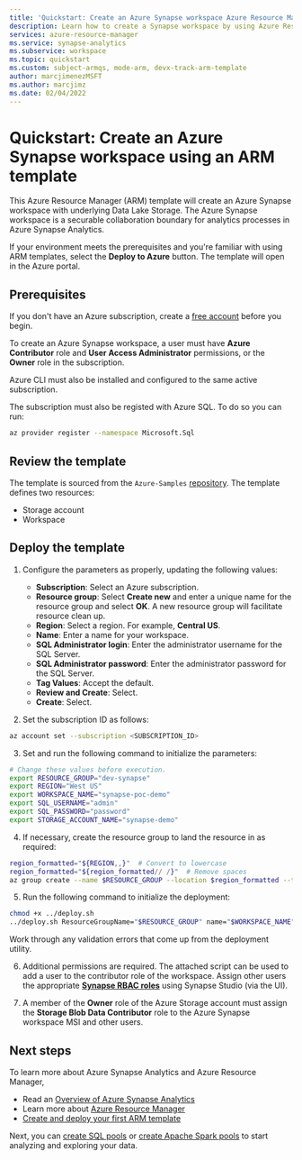 ```yaml
---
title: 'Quickstart: Create an Azure Synapse workspace Azure Resource Manager template (ARM template)'
description: Learn how to create a Synapse workspace by using Azure Resource Manager template (ARM template).
services: azure-resource-manager
ms.service: synapse-analytics
ms.subservice: workspace
ms.topic: quickstart
ms.custom: subject-armqs, mode-arm, devx-track-arm-template
author: marcjimenezMSFT
ms.author: marcjimz
ms.date: 02/04/2022
---
```


# Quickstart: Create an Azure Synapse workspace using an ARM template

This Azure Resource Manager (ARM) template will create an Azure Synapse workspace with underlying Data Lake Storage. The Azure Synapse workspace is a securable collaboration boundary for analytics processes in Azure Synapse Analytics.

If your environment meets the prerequisites and you're familiar with using ARM templates, select the **Deploy to Azure** button. The template will open in the Azure portal.

## Prerequisites

If you don't have an Azure subscription, create a [free account](https://azure.microsoft.com/free/?WT.mc_id=A261C142F) before you begin.

To create an Azure Synapse workspace, a user must have **Azure Contributor** role and **User Access Administrator** permissions, or the **Owner** role in the subscription. 

Azure CLI must also be installed and configured to the same active subscription.

The subscription must also be registed with Azure SQL. To do so you can run:

```sh
az provider register --namespace Microsoft.Sql
```

## Review the template

The template is sourced from the `Azure-Samples` [repository](https://github.com/Azure-Samples/Synapse/blob/main/Manage/DeployWorkspace/workspace/azuredeploy.json). The template defines two resources:

- Storage account
- Workspace

## Deploy the template

1. Configure the parameters as properly, updating the following values:

   - **Subscription**: Select an Azure subscription.
   - **Resource group**: Select **Create new** and enter a unique name for the resource group and select **OK**. A new resource group will facilitate resource clean up.
   - **Region**: Select a region.  For example, **Central US**.
   - **Name**: Enter a name for your workspace.
   - **SQL Administrator login**: Enter the administrator username for the SQL Server.
   - **SQL Administrator password**: Enter the administrator password for the SQL Server.
   - **Tag Values**: Accept the default.
   - **Review and Create**: Select.
   - **Create**: Select.

2. Set the subscription ID as follows:

```sh
az account set --subscription <SUBSCRIPTION_ID>
```

3. Set and run the following command to initialize the parameters:

```sh
# Change these values before execution.
export RESOURCE_GROUP="dev-synapse"
export REGION="West US"
export WORKSPACE_NAME="synapse-poc-demo"
export SQL_USERNAME="admin"
export SQL_PASSWORD="password"
export STORAGE_ACCOUNT_NAME="synapse-demo"
```

4. If necessary, create the resource group to land the resource in as required:

```sh
region_formatted="${REGION,,}"  # Convert to lowercase
region_formatted="${region_formatted// /}"  # Remove spaces
az group create --name $RESOURCE_GROUP --location $region_formatted --tags Environment=Dev Project=SynapseDemo
```

5. Run the following command to initialize the deployment:

```sh
chmod +x ../deploy.sh
../deploy.sh ResourceGroupName="$RESOURCE_GROUP" name="$WORKSPACE_NAME" sqlAdministratorLogin="$SQL_USERNAME" sqlAdministratorPassword="$SQL_PASSWORD" defaultDataLakeStorageAccountName="$STORAGE_ACCOUNT_NAME"
```

Work through any validation errors that come up from the deployment utility.

6. Additional permissions are required. The attached script can be used to add a user to the contributor role of the workspace. Assign other users the appropriate **[Synapse RBAC roles](security/synapse-workspace-synapse-rbac-roles.md)** using Synapse Studio (via the UI).

4. A member of the **Owner** role of the Azure Storage account must assign the **Storage Blob Data Contributor** role to the Azure Synapse workspace MSI and other users.

## Next steps

To learn more about Azure Synapse Analytics and Azure Resource Manager,

- Read an [Overview of Azure Synapse Analytics](../synapse-analytics/sql-data-warehouse/sql-data-warehouse-overview-what-is.md)
- Learn more about [Azure Resource Manager](../azure-resource-manager/management/overview.md)
- [Create and deploy your first ARM template](../azure-resource-manager/templates/template-tutorial-create-first-template.md)

Next, you can [create SQL pools](quickstart-create-sql-pool-studio.md) or [create Apache Spark pools](quickstart-create-apache-spark-pool-studio.md) to start analyzing and exploring your data.